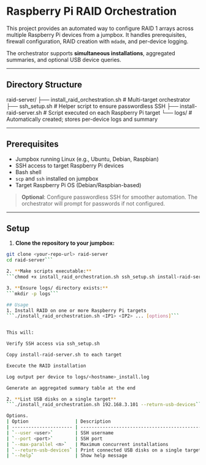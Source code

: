 # Raspberry Pi RAID Orchestration

This project provides an automated way to configure RAID 1 arrays across multiple Raspberry Pi devices from a jumpbox. It handles prerequisites, firewall configuration, RAID creation with `mdadm`, and per-device logging.  

The orchestrator supports **simultaneous installations**, aggregated summaries, and optional USB device queries.  

---

## Directory Structure

raid-server/
├── install_raid_orchestration.sh # Multi-target orchestrator
├── ssh_setup.sh # Helper script to ensure passwordless SSH
├── install-raid-server.sh # Script executed on each Raspberry Pi target
└── logs/ # Automatically created; stores per-device logs and summary

---

## Prerequisites

- Jumpbox running Linux (e.g., Ubuntu, Debian, Raspbian)
- SSH access to target Raspberry Pi devices
- Bash shell
- `scp` and `ssh` installed on jumpbox
- Target Raspberry Pi OS (Debian/Raspbian-based)

> **Optional**: Configure passwordless SSH for smoother automation. The orchestrator will prompt for passwords if not configured.

---

## Setup

1. **Clone the repository to your jumpbox:**

```bash
git clone <your-repo-url> raid-server
cd raid-server```

2. **Make scripts executable:**
```chmod +x install_raid_orchestration.sh ssh_setup.sh install-raid-server.sh```

3. **Ensure logs/ directory exists:**
```mkdir -p logs```

## Usage
1. Install RAID on one or more Raspberry Pi targets
```./install_raid_orchestration.sh <IP1> <IP2> ... [options]```


This will:

Verify SSH access via ssh_setup.sh

Copy install-raid-server.sh to each target

Execute the RAID installation

Log output per device to logs/<hostname>_install.log

Generate an aggregated summary table at the end

2. **List USB disks on a single target**
```./install_raid_orchestration.sh 192.168.3.101 --return-usb-devices```

Options.
| Option                 | Description                                  | Default |
| ---------------------- | -------------------------------------------- | ------- |
| `--user <user>`        | SSH username                                 | `pi`    |
| `--port <port>`        | SSH port                                     | `22`    |
| `--max-parallel <n>`   | Maximum concurrent installations             | `3`     |
| `--return-usb-devices` | Print connected USB disks on a single target | N/A     |
| `--help`               | Show help message                            | N/A     |

